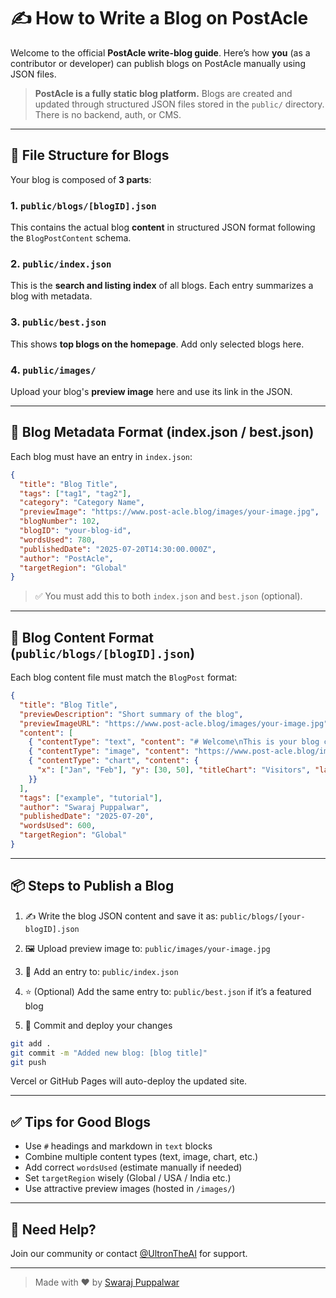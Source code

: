 # ✍️ How to Write a Blog on PostAcle

Welcome to the official **PostAcle write-blog guide**. Here’s how **you** (as a contributor or developer) can publish blogs on PostAcle manually using JSON files.

> **PostAcle is a fully static blog platform.** Blogs are created and updated through structured JSON files stored in the `public/` directory. There is no backend, auth, or CMS.

---

## 🧩 File Structure for Blogs

Your blog is composed of **3 parts**:

### 1. `public/blogs/[blogID].json`

This contains the actual blog **content** in structured JSON format following the `BlogPostContent` schema.

### 2. `public/index.json`

This is the **search and listing index** of all blogs. Each entry summarizes a blog with metadata.

### 3. `public/best.json`

This shows **top blogs on the homepage**. Add only selected blogs here.

### 4. `public/images/`

Upload your blog's **preview image** here and use its link in the JSON.

---

## 🧱 Blog Metadata Format (index.json / best.json)

Each blog must have an entry in `index.json`:

```json
{
  "title": "Blog Title",
  "tags": ["tag1", "tag2"],
  "category": "Category Name",
  "previewImage": "https://www.post-acle.blog/images/your-image.jpg",
  "blogNumber": 102,
  "blogID": "your-blog-id",
  "wordsUsed": 780,
  "publishedDate": "2025-07-20T14:30:00.000Z",
  "author": "PostAcle",
  "targetRegion": "Global"
}
```

> ✅ You must add this to both `index.json` and `best.json` (optional).

---

## 📖 Blog Content Format (`public/blogs/[blogID].json`)

Each blog content file must match the `BlogPost` format:

```json
{
  "title": "Blog Title",
  "previewDescription": "Short summary of the blog",
  "previewImageURL": "https://www.post-acle.blog/images/your-image.jpg",
  "content": [
    { "contentType": "text", "content": "# Welcome\nThis is your blog content." },
    { "contentType": "image", "content": "https://www.post-acle.blog/images/example.jpg" },
    { "contentType": "chart", "content": {
      "x": ["Jan", "Feb"], "y": [30, 50], "titleChart": "Visitors", "lableX": "Month", "lableY": "Count"
    }}
  ],
  "tags": ["example", "tutorial"],
  "author": "Swaraj Puppalwar",
  "publishedDate": "2025-07-20",
  "wordsUsed": 600,
  "targetRegion": "Global"
}
```

---

## 📦 Steps to Publish a Blog

1. ✍️ Write the blog JSON content and save it as:
   `public/blogs/[your-blogID].json`

2. 🖼️ Upload preview image to:
   `public/images/your-image.jpg`

3. 🧩 Add an entry to:
   `public/index.json`

4. ⭐ (Optional) Add the same entry to:
   `public/best.json` if it’s a featured blog

5. 🚀 Commit and deploy your changes

```bash
git add .
git commit -m "Added new blog: [blog title]"
git push
```

Vercel or GitHub Pages will auto-deploy the updated site.

---

## ✅ Tips for Good Blogs

* Use `#` headings and markdown in `text` blocks
* Combine multiple content types (text, image, chart, etc.)
* Add correct `wordsUsed` (estimate manually if needed)
* Set `targetRegion` wisely (Global / USA / India etc.)
* Use attractive preview images (hosted in `/images/`)

---

## 💬 Need Help?

Join our community or contact [@UltronTheAI](https://github.com/UltronTheAI) for support.

---

> Made with ❤️ by [Swaraj Puppalwar](https://github.com/UltronTheAI)
